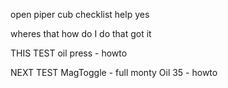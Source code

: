 open piper cub checklist
help
yes

wheres that
how do I do that
got it

THIS TEST
oil press - howto

NEXT TEST
MagToggle - full monty
Oil 35 - howto